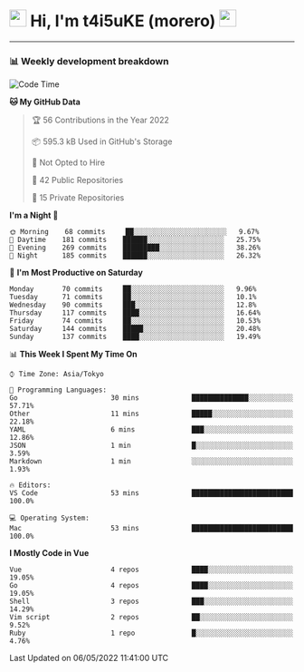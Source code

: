<!-- Title -->
<h1>
    <img src="https://emojis.slackmojis.com/emojis/images/1600385609/10490/cactuar.gif?1600385609" width="30"/> 
    Hi, I'm t4i5uKE (morero) 
    <img src="https://emojis.slackmojis.com/emojis/images/1600385609/10490/cactuar.gif?1600385609" width="30"/>
</h1>

---

<h3> 📊 Weekly development breakdown </h3>
<!-- waka-readme-stats -->

<!--START_SECTION:waka-->
![Code Time](http://img.shields.io/badge/Code%20Time-1%2C040%20hrs%2059%20mins-blue)

**🐱 My GitHub Data** 

> 🏆 56 Contributions in the Year 2022
 > 
> 📦 595.3 kB Used in GitHub's Storage 
 > 
> 🚫 Not Opted to Hire
 > 
> 📜 42 Public Repositories 
 > 
> 🔑 15 Private Repositories  
 > 
**I'm a Night 🦉** 

```text
🌞 Morning    68 commits     ██░░░░░░░░░░░░░░░░░░░░░░░   9.67% 
🌆 Daytime    181 commits    ██████░░░░░░░░░░░░░░░░░░░   25.75% 
🌃 Evening    269 commits    █████████░░░░░░░░░░░░░░░░   38.26% 
🌙 Night      185 commits    ██████░░░░░░░░░░░░░░░░░░░   26.32%

```
📅 **I'm Most Productive on Saturday** 

```text
Monday       70 commits     ██░░░░░░░░░░░░░░░░░░░░░░░   9.96% 
Tuesday      71 commits     ██░░░░░░░░░░░░░░░░░░░░░░░   10.1% 
Wednesday    90 commits     ███░░░░░░░░░░░░░░░░░░░░░░   12.8% 
Thursday     117 commits    ████░░░░░░░░░░░░░░░░░░░░░   16.64% 
Friday       74 commits     ██░░░░░░░░░░░░░░░░░░░░░░░   10.53% 
Saturday     144 commits    █████░░░░░░░░░░░░░░░░░░░░   20.48% 
Sunday       137 commits    ████░░░░░░░░░░░░░░░░░░░░░   19.49%

```


📊 **This Week I Spent My Time On** 

```text
⌚︎ Time Zone: Asia/Tokyo

💬 Programming Languages: 
Go                       30 mins             ██████████████░░░░░░░░░░░   57.71% 
Other                    11 mins             █████░░░░░░░░░░░░░░░░░░░░   22.18% 
YAML                     6 mins              ███░░░░░░░░░░░░░░░░░░░░░░   12.86% 
JSON                     1 min               █░░░░░░░░░░░░░░░░░░░░░░░░   3.59% 
Markdown                 1 min               ░░░░░░░░░░░░░░░░░░░░░░░░░   1.93%

🔥 Editors: 
VS Code                  53 mins             █████████████████████████   100.0%

💻 Operating System: 
Mac                      53 mins             █████████████████████████   100.0%

```

**I Mostly Code in Vue** 

```text
Vue                      4 repos             ████░░░░░░░░░░░░░░░░░░░░░   19.05% 
Go                       4 repos             ████░░░░░░░░░░░░░░░░░░░░░   19.05% 
Shell                    3 repos             ███░░░░░░░░░░░░░░░░░░░░░░   14.29% 
Vim script               2 repos             ██░░░░░░░░░░░░░░░░░░░░░░░   9.52% 
Ruby                     1 repo              █░░░░░░░░░░░░░░░░░░░░░░░░   4.76%

```



 Last Updated on 06/05/2022 11:41:00 UTC
<!--END_SECTION:waka-->

